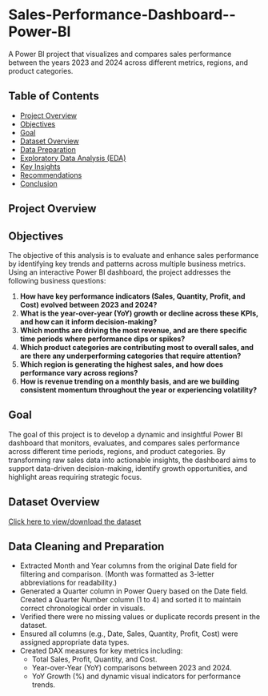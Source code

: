 # Sales-Performance-Dashboard--Power-BI
A Power BI project that visualizes and compares sales performance between the years 2023 and 2024 across different metrics, regions, and product categories. 

## Table of Contents
- [Project Overview](#project-Overview)
- [Objectives](#objectives)
- [Goal](#goal)
- [Dataset Overview](#dataset-overview)
- [ Data Preparation](#data-preparation)
- [Exploratory Data Analysis (EDA)](#exploratory-data-analysis-eda)
- [Key Insights](#key-insights)
- [Recommendations](#recommendations)
- [Conclusion](#conclusion)


## Project Overview


## Objectives
The objective of this analysis is to evaluate and enhance sales performance by identifying key trends and patterns across multiple business metrics. Using an interactive Power BI dashboard, the project addresses the following business questions:

1. **How have key performance indicators (Sales, Quantity, Profit, and Cost) evolved between 2023 and 2024?**
2. **What is the year-over-year (YoY) growth or decline across these KPIs, and how can it inform decision-making?**
3. **Which months are driving the most revenue, and are there specific time periods where performance dips or spikes?**
4. **Which product categories are contributing most to overall sales, and are there any underperforming categories that require attention?**
5. **Which region is generating the highest sales, and how does performance vary across regions?**
6. **How is revenue trending on a monthly basis, and are we building consistent momentum throughout the year or experiencing volatility?**

## Goal
The goal of this project is to develop a dynamic and insightful Power BI dashboard that monitors, evaluates, and compares sales performance across different time periods, regions, and product categories. By transforming raw sales data into actionable insights, the dashboard aims to support data-driven decision-making, identify growth opportunities, and highlight areas requiring strategic focus.

## Dataset Overview
[Click here to view/download the dataset](./Sales_Performance_Dataset.xlsx)

## Data Cleaning and Preparation
- Extracted Month and Year columns from the original Date field for filtering and comparison. (Month was formatted as 3-letter abbreviations for readability.)
- Generated a Quarter column in Power Query based on the Date field. Created a Quarter Number column (1 to 4) and sorted it to maintain correct chronological order in visuals.
- Verified there were no missing values or duplicate records present in the dataset.
- Ensured all columns (e.g., Date, Sales, Quantity, Profit, Cost) were assigned appropriate data types.
- Created DAX measures for key metrics including:
  - Total Sales, Profit, Quantity, and Cost.
  - Year-over-Year (YoY) comparisons between 2023 and 2024.
  - YoY Growth (%) and dynamic visual indicators for performance trends.



